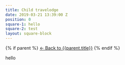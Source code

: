 ```yaml
---
title: Child travelodge
date: 2019-03-21 13:39:00 Z
position: 0
square-1: hello
square-2: test
layout: square-block
---
```


{% if parent %}
  <a href="{{parent.url}}">&larr; Back to {{parent.title}}</a>
{% endif %}

<p>hello</p>